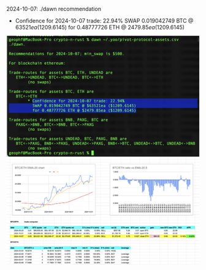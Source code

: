 2024-10-07: ./dawn recommendation

* Confidence for 2024-10-07 trade: 22.94%
  SWAP 0.019042749 BTC @ $63521ea ($1209.6145)
  for 0.48777726 ETH @ $2479.85ea ($1209.6145)

![./dawn recommends](imgs/01-dawn.png)
![BTC/ETH chart](imgs/02-btc-eth.png)
